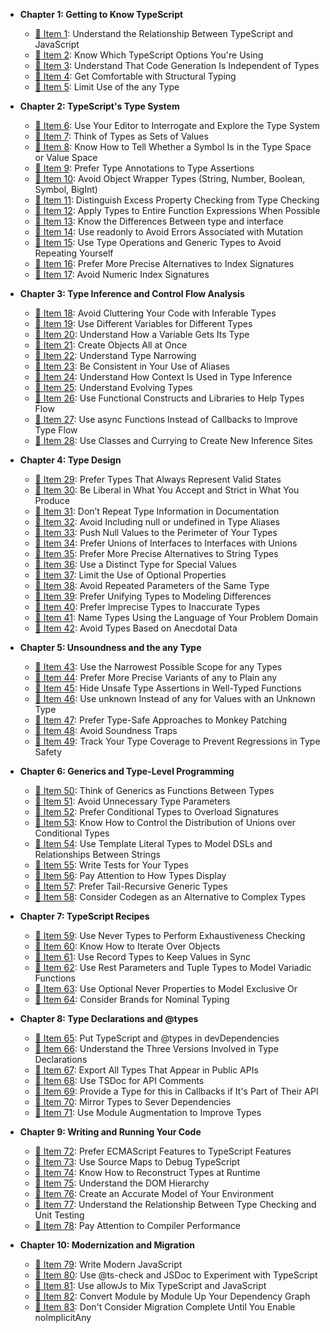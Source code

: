 
- **Chapter 1: Getting to Know TypeScript**
  - [:memo: Item 1](/samples/ch-intro/ts-vs-js.md): Understand the Relationship Between TypeScript and JavaScript
  - [:memo: Item 2](/samples/ch-intro/which-ts.md): Know Which TypeScript Options You're Using
  - [:memo: Item 3](/samples/ch-intro/independent.md): Understand That Code Generation Is Independent of Types
  - [:memo: Item 4](/samples/ch-intro/structural.md): Get Comfortable with Structural Typing
  - [:memo: Item 5](/samples/ch-intro/any.md): Limit Use of the any Type

- **Chapter 2: TypeScript's Type System**
  - [:memo: Item 6](/samples/ch-types/editor.md): Use Your Editor to Interrogate and Explore the Type System
  - [:memo: Item 7](/samples/ch-types/types-as-sets.md): Think of Types as Sets of Values
  - [:memo: Item 8](/samples/ch-types/type-value-space.md): Know How to Tell Whether a Symbol Is in the Type Space or Value Space
  - [:memo: Item 9](/samples/ch-types/prefer-declarations-to-assertions.md): Prefer Type Annotations to Type Assertions
  - [:memo: Item 10](/samples/ch-types/avoid-object-wrapper-types.md): Avoid Object Wrapper Types (String, Number, Boolean, Symbol, BigInt)
  - [:memo: Item 11](/samples/ch-types/excess-property-checking.md): Distinguish Excess Property Checking from Type Checking
  - [:memo: Item 12](/samples/ch-types/type-entire-functions.md): Apply Types to Entire Function Expressions When Possible
  - [:memo: Item 13](/samples/ch-types/type-vs-interface.md): Know the Differences Between type and interface
  - [:memo: Item 14](/samples/ch-types/readonly.md): Use readonly to Avoid Errors Associated with Mutation
  - [:memo: Item 15](/samples/ch-types/map-between-types.md): Use Type Operations and Generic Types to Avoid Repeating Yourself
  - [:memo: Item 16](/samples/ch-types/index-for-dynamic.md): Prefer More Precise Alternatives to Index Signatures
  - [:memo: Item 17](/samples/ch-types/number-index.md): Avoid Numeric Index Signatures

- **Chapter 3: Type Inference and Control Flow Analysis**
  - [:memo: Item 18](/samples/ch-inference/avoid-inferable.md): Avoid Cluttering Your Code with Inferable Types
  - [:memo: Item 19](/samples/ch-inference/one-var-one-type.md): Use Different Variables for Different Types
  - [:memo: Item 20](/samples/ch-inference/widening.md): Understand How a Variable Gets Its Type
  - [:memo: Item 21](/samples/ch-inference/all-at-once.md): Create Objects All at Once
  - [:memo: Item 22](/samples/ch-inference/narrowing.md): Understand Type Narrowing
  - [:memo: Item 23](/samples/ch-inference/avoid-aliasing.md): Be Consistent in Your Use of Aliases
  - [:memo: Item 24](/samples/ch-inference/context-inference.md): Understand How Context Is Used in Type Inference
  - [:memo: Item 25](/samples/ch-inference/evolving-any.md): Understand Evolving Types
  - [:memo: Item 26](/samples/ch-inference/functional-libraries.md): Use Functional Constructs and Libraries to Help Types Flow
  - [:memo: Item 27](/samples/ch-inference/use-async-await.md): Use async Functions Instead of Callbacks to Improve Type Flow
  - [:memo: Item 28](/samples/ch-inference/inference-sites.md): Use Classes and Currying to Create New Inference Sites

- **Chapter 4: Type Design**
  - [:memo: Item 29](/samples/ch-design/valid-states.md): Prefer Types That Always Represent Valid States
  - [:memo: Item 30](/samples/ch-design/loose-accept-strict-produce.md): Be Liberal in What You Accept and Strict in What You Produce
  - [:memo: Item 31](/samples/ch-design/jsdoc-repeat.md): Don’t Repeat Type Information in Documentation
  - [:memo: Item 32](/samples/ch-design/null-in-type.md): Avoid Including null or undefined in Type Aliases
  - [:memo: Item 33](/samples/ch-design/null-values-to-perimeter.md): Push Null Values to the Perimeter of Your Types
  - [:memo: Item 34](/samples/ch-design/union-of-interfaces.md): Prefer Unions of Interfaces to Interfaces with Unions
  - [:memo: Item 35](/samples/ch-design/avoid-strings.md): Prefer More Precise Alternatives to String Types
  - [:memo: Item 36](/samples/ch-design/in-domain-null.md): Use a Distinct Type for Special Values
  - [:memo: Item 37](/samples/ch-design/avoid-optional.md): Limit the Use of Optional Properties
  - [:memo: Item 38](/samples/ch-design/same-type-params.md): Avoid Repeated Parameters of the Same Type
  - [:memo: Item 39](/samples/ch-design/unify.md): Prefer Unifying Types to Modeling Differences
  - [:memo: Item 40](/samples/ch-design/incomplete-over-inaccurate.md): Prefer Imprecise Types to Inaccurate Types
  - [:memo: Item 41](/samples/ch-design/language-of-domain.md): Name Types Using the Language of Your Problem Domain
  - [:memo: Item 42](/samples/ch-design/consider-codegen.md): Avoid Types Based on Anecdotal Data

- **Chapter 5: Unsoundness and the any Type**
  - [:memo: Item 43](/samples/ch-any/narrowest-any.md): Use the Narrowest Possible Scope for any Types
  - [:memo: Item 44](/samples/ch-any/specific-any.md): Prefer More Precise Variants of any to Plain any
  - [:memo: Item 45](/samples/ch-any/hide-unsafe-casts.md): Hide Unsafe Type Assertions in Well-Typed Functions
  - [:memo: Item 46](/samples/ch-any/never-unknown.md): Use unknown Instead of any for Values with an Unknown Type
  - [:memo: Item 47](/samples/ch-any/type-safe-monkey.md): Prefer Type-Safe Approaches to Monkey Patching
  - [:memo: Item 48](/samples/ch-any/unsoundness.md): Avoid Soundness Traps
  - [:memo: Item 49](/samples/ch-any/type-percentage.md): Track Your Type Coverage to Prevent Regressions in Type Safety

- **Chapter 6: Generics and Type-Level Programming**
  - [:memo: Item 50](/samples/ch-generics/functions-on-types.md): Think of Generics as Functions Between Types
  - [:memo: Item 51](/samples/ch-generics/golden-rule.md): Avoid Unnecessary Type Parameters
  - [:memo: Item 52](/samples/ch-generics/conditional-overload.md): Prefer Conditional Types to Overload Signatures
  - [:memo: Item 53](/samples/ch-generics/control-distribution.md): Know How to Control the Distribution of Unions over Conditional Types
  - [:memo: Item 54](/samples/ch-generics/template-dsl.md): Use Template Literal Types to Model DSLs and Relationships Between Strings
  - [:memo: Item 55](/samples/ch-generics/test-your-types.md): Write Tests for Your Types
  - [:memo: Item 56](/samples/ch-generics/type-display.md): Pay Attention to How Types Display
  - [:memo: Item 57](/samples/ch-generics/tail-recursion.md): Prefer Tail-Recursive Generic Types
  - [:memo: Item 58](/samples/ch-generics/codegen-alt.md): Consider Codegen as an Alternative to Complex Types

- **Chapter 7: TypeScript Recipes**
  - [:memo: Item 59](/samples/ch-recipes/exhaustiveness.md): Use Never Types to Perform Exhaustiveness Checking
  - [:memo: Item 60](/samples/ch-recipes/iterate-objects.md): Know How to Iterate Over Objects
  - [:memo: Item 61](/samples/ch-recipes/values-in-sync.md): Use Record Types to Keep Values in Sync
  - [:memo: Item 62](/samples/ch-recipes/conditional-varargs.md): Use Rest Parameters and Tuple Types to Model Variadic Functions
  - [:memo: Item 63](/samples/ch-recipes/optional-never.md): Use Optional Never Properties to Model Exclusive Or
  - [:memo: Item 64](/samples/ch-recipes/brands.md): Consider Brands for Nominal Typing

- **Chapter 8: Type Declarations and @types**
  - [:memo: Item 65](/samples/ch-declarations/dev-dependencies.md): Put TypeScript and @types in devDependencies
  - [:memo: Item 66](/samples/ch-declarations/three-versions.md): Understand the Three Versions Involved in Type Declarations
  - [:memo: Item 67](/samples/ch-declarations/export-your-types.md): Export All Types That Appear in Public APIs
  - [:memo: Item 68](/samples/ch-declarations/use-tsdoc.md): Use TSDoc for API Comments
  - [:memo: Item 69](/samples/ch-declarations/this-in-callbacks.md): Provide a Type for this in Callbacks if It's Part of Their API
  - [:memo: Item 70](/samples/ch-declarations/mirror-types-for-deps.md): Mirror Types to Sever Dependencies
  - [:memo: Item 71](/samples/ch-declarations/augment-improve.md): Use Module Augmentation to Improve Types

- **Chapter 9: Writing and Running Your Code**
  - [:memo: Item 72](/samples/ch-write-run/avoid-non-ecma.md): Prefer ECMAScript Features to TypeScript Features
  - [:memo: Item 73](/samples/ch-write-run/source-maps-debug.md): Use Source Maps to Debug TypeScript
  - [:memo: Item 74](/samples/ch-write-run/runtime-types.md): Know How to Reconstruct Types at Runtime
  - [:memo: Item 75](/samples/ch-write-run/understand-the-dom.md): Understand the DOM Hierarchy
  - [:memo: Item 76](/samples/ch-write-run/model-env.md): Create an Accurate Model of Your Environment
  - [:memo: Item 77](/samples/ch-write-run/types-or-tests.md): Understand the Relationship Between Type Checking and Unit Testing
  - [:memo: Item 78](/samples/ch-write-run/performance.md): Pay Attention to Compiler Performance

- **Chapter 10: Modernization and Migration**
  - [:memo: Item 79](/samples/ch-migrate/write-modern-js.md): Write Modern JavaScript
  - [:memo: Item 80](/samples/ch-migrate/jsdoc-tscheck.md): Use @ts-check and JSDoc to Experiment with TypeScript
  - [:memo: Item 81](/samples/ch-migrate/allowjs.md): Use allowJs to Mix TypeScript and JavaScript
  - [:memo: Item 82](/samples/ch-migrate/convert-up-the-graph.md): Convert Module by Module Up Your Dependency Graph
  - [:memo: Item 83](/samples/ch-migrate/start-loose.md): Don't Consider Migration Complete Until You Enable noImplicitAny